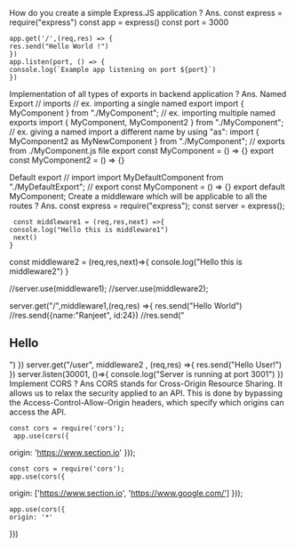How do you create a simple Express.JS application ?
Ans. const express = require("express") const app = express() const port = 3000

    app.get('/',(req,res) => {
    res.send("Hello World !")
    })
    app.listen(port, () => {
    console.log(`Example app listening on port ${port}`)
    })
Implementation of all types of exports in backend application ?
Ans.
Named Export // imports // ex. importing a single named export import { MyComponent } from "./MyComponent"; // ex. importing multiple named exports import { MyComponent, MyComponent2 } from "./MyComponent"; // ex. giving a named import a different name by using "as": import { MyComponent2 as MyNewComponent } from "./MyComponent"; // exports from ./MyComponent.js file export const MyComponent = () => {} export const MyComponent2 = () => {}

   Default export
   // import
  import MyDefaultComponent from "./MyDefaultExport";
   // export
  const MyComponent = () => {}
 export default MyComponent;
Create a middleware which will be applicable to all the routes ?
Ans. const express = require("express"); const server = express();

     const middleware1 = (req,res,next) =>{
    console.log("Hello this is middleware1")
     next()
    }

  const middleware2 = (req,res,next)=>{
  console.log("Hello this is middleware2")
   }

 //server.use(middleware1);
//server.use(middleware2);

 server.get("/",middleware1,(req,res) =>{
res.send("Hello World")
//res.send({name:"Ranjeet", id:24})
//res.send("<h2>Hello</h2>")
})
server.get("/user", middleware2 , (req,res) =>{
res.send("Hello User!")
})
server.listen(30001, ()=>{
console.log("Server is running at port 3001")
})
Implement CORS ?
Ans CORS stands for Cross-Origin Resource Sharing. It allows us to relax the security applied to an API. This is done by bypassing the Access-Control-Allow-Origin headers, which specify which origins can access the API.

    const cors = require('cors');
     app.use(cors({
   origin: 'https://www.section.io'
    }));
    
    const cors = require('cors');
    app.use(cors({
   origin: ['https://www.section.io', 'https://www.google.com/']
    }));
    
    app.use(cors({
    origin: '*'
   }))